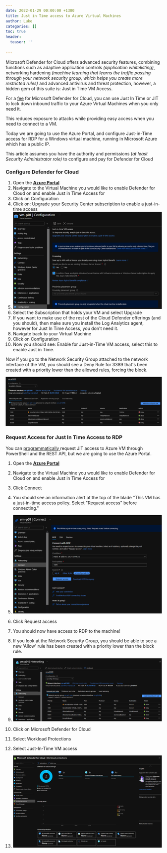```yaml
---
date: 2022-01-29 00:00:00 +1300
title: Just in Time access to Azure Virtual Machines
author: Luke
categories: []
toc: true
header:
  teaser: ''

---
```

Microsoft Defender for Cloud offers advanced security features, combining functions such as adaptive application controls _(application whitelisting)_, networking hardening _(machine learning that learns the traffic passing through your network security group, which helps you create more restricted rules)_ and advanced antivirus and threat protection, however, a hidden gem of this suite is: Just in Time VM Access.

For a [fee](https://azure.microsoft.com/en-us/pricing/details/defender-for-cloud/ " Microsoft Defender for Cloud pricing") for Microsoft Defender for Cloud, you can use Just In Time or JIT to lock down inbound traffic to your Azure Virtual Machines when you only need it.

This reduces exposure to attacks while providing easy access when you need to connect to a VM.

Today we are going to use the Azure Portal, and configure Just-in-Time access for RDP for a Windows virtual machine, running in Microsoft Azure which has a public IP.

This article assumes you have the authority and permissions (_at least Security Administrator role)_ to configure and pay for Defender for Cloud

### Configure Defender for Cloud

 1. Open the [**Azure Portal**](https://portal.azure.com/#home "Azure Portal")
 2. Navigate to the Virtual Machine you would like to enable Defender for Cloud on and enable Just in Time Access for
 3. Click on Configuration
 4. Click on: Upgrade your Security Center subscription to enable a just-in-time access
 5. ![](/uploads/azureportal-configurationinitialjit.png)
 6. Select the Subscription that holds your VM and select Upgrade
 7. If you want to make use of the rest of the Cloud Defender offerings (and you should), then make sure you install the Log Analytics agent, however for Just In Time Access, you don't need it.
 8. Navigate back to your Virtual Machine
 9. Click on Configuration
10. Now you should see: Enable for Just-in-Time VM access, select this to enable Just in Time.

Now if you go to the Network Security Group attached to the network interface of the VM, you should see a Deny Rule for 3389 that's been created with a priority lower than the allowed rules, forcing the block.

![](/uploads/azureportal-justintime_nsgblock.png)

### Request Access for Just In Time Access to RDP

You can [programmatically ](https://docs.microsoft.com/en-us/azure/defender-for-cloud/just-in-time-access-usage?tabs=jit-config-asc%2Cjit-request-powershell "Secure your management ports with just-in-time access")request JiT access to Azure VM through PowerShell and the REST API, but we are going to use the Azure Portal.

1. Open the [**Azure Portal**](https://portal.azure.com/#home "Azure Portal")
2. Navigate to the Virtual Machine you would like to enable Defender for Cloud on and enable Just in Time Access for
3. Click Connect
4. You should see an information alert at the top of the blade "This VM has a just-in-time access policy. Select "Request access" before connecting."
5. ![](/uploads/azureportal-requestaccess.png)
6. Click Request access
7. You should now have access to RDP to the machine!
8. If you look at the Network Security Group, you should be able to see a new 'Allow' rule has been created with a priority lower than the block rule.
9. ![](/uploads/azureportal-justintime_nsgallow.png)

1. Click on Microsoft Defender for Cloud
2. Select Workload Protections
3. Select Just-In-Time VM access
4. ![](/uploads/azureportal-defenderforcloud.png)